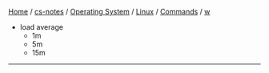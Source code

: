 [Home](https://mengxianbin.github.io) /
[cs-notes](https://mengxianbin.github.io/cs-notes/content) /
[Operating System](https://mengxianbin.github.io/cs-notes/content/Operating%20System) /
[Linux](https://mengxianbin.github.io/cs-notes/content/Operating%20System/Linux) /
[Commands](https://mengxianbin.github.io/cs-notes/content/Operating%20System/Linux/Commands) /
[w](https://mengxianbin.github.io/cs-notes/content/Operating%20System/Linux/Commands/w)

* load average
    * 1m
    * 5m
    * 15m

---

